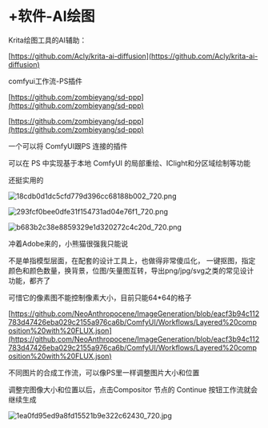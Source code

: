 # +软件-AI绘图

Krita绘图工具的AI辅助：

[https://github.com/Acly/krita-ai-diffusion](https://github.com/Acly/krita-ai-diffusion)

comfyui工作流-PS插件

[https://github.com/zombieyang/sd-ppp](https://github.com/zombieyang/sd-ppp)

[https://github.com/zombieyang/sd-ppp](https://github.com/zombieyang/sd-ppp)

一个可以将 ComfyUI跟PS 连接的插件

可以在 PS 中实现基于本地 ComfyUI 的局部重绘、IClight和分区域绘制等功能

还挺实用的

![18cdb0d1dc5cfd779d396cc68188b002_720.png](+%E8%BD%AF%E4%BB%B6-AI%E7%BB%98%E5%9B%BE/18cdb0d1dc5cfd779d396cc68188b002_720.png)

![293fcf0bee0dfe31f154731ad04e76f1_720.png](+%E8%BD%AF%E4%BB%B6-AI%E7%BB%98%E5%9B%BE/293fcf0bee0dfe31f154731ad04e76f1_720.png)

![b683b2c38e8859329e1d320272c4c20d_720.png](+%E8%BD%AF%E4%BB%B6-AI%E7%BB%98%E5%9B%BE/b683b2c38e8859329e1d320272c4c20d_720.png)

冲着Adobe来的，小熊猫很强我只能说

不是单指模型层面，在配套的设计工具上，也做得非常傻瓜化，
一键抠图，指定颜色和颜色数量，换背景，位图/矢量图互转，导出png/jpg/svg之类的常见设计功能，都齐了

可惜它的像素图不能控制像素大小，目前只能64*64的格子

[https://github.com/NeoAnthropocene/ImageGeneration/blob/eacf3b94c112783d47426eba029c2155a976ca6b/ComfyUI/Workflows/Layered%20composition%20with%20FLUX.json](https://github.com/NeoAnthropocene/ImageGeneration/blob/eacf3b94c112783d47426eba029c2155a976ca6b/ComfyUI/Workflows/Layered%20composition%20with%20FLUX.json) 

不同图片的合成工作流，可以像PS里一样调整图片大小和位置

调整完图像大小和位置以后，点击Compositor 节点的 Continue 按钮工作流就会继续生成

![1ea0fd95ed9a8fd15521b9e322c62430_720.jpg](+%E8%BD%AF%E4%BB%B6-AI%E7%BB%98%E5%9B%BE/1ea0fd95ed9a8fd15521b9e322c62430_720.jpg)